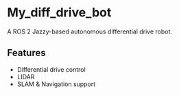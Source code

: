 # My_diff_drive_bot

A ROS 2 Jazzy-based autonomous differential drive robot.

## Features
- Differential drive control
- LIDAR 
- SLAM & Navigation support
